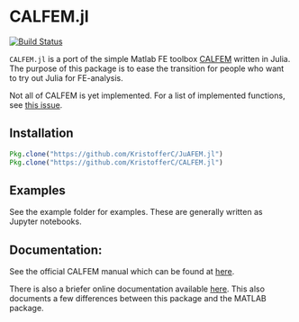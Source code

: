 # CALFEM.jl

[![Build Status](https://travis-ci.org/KristofferC/CALFEM.jl.svg?branch=master)](https://travis-ci.org/KristofferC/CALFEM.jl)

`CALFEM.jl` is a port of the simple Matlab FE toolbox [CALFEM](http://www.solid.lth.se/education/courses/finita-elementmetoden-fhlf01-fhl064/software/) written in Julia. The purpose of this package is to ease the transition for people who want to try out Julia for FE-analysis.

Not all of CALFEM is yet implemented. For a list of implemented functions, see [this issue](https://github.com/KristofferC/CALFEM.jl/issues/1). 


## Installation

```jl
Pkg.clone("https://github.com/KristofferC/JuAFEM.jl")
Pkg.clone("https://github.com/KristofferC/CALFEM.jl")
```

## Examples

See the example folder for examples. These are generally written as Jupyter notebooks.


## Documentation:

See the official CALFEM manual which can be found at [here](http://www.solid.lth.se/education/courses/finita-elementmetoden-fhlf01-fhl064/software/).

There is also a briefer online documentation available [here](http://calfemjl.readthedocs.org/en/latest/). This also documents a few differences between this package and the MATLAB package.

